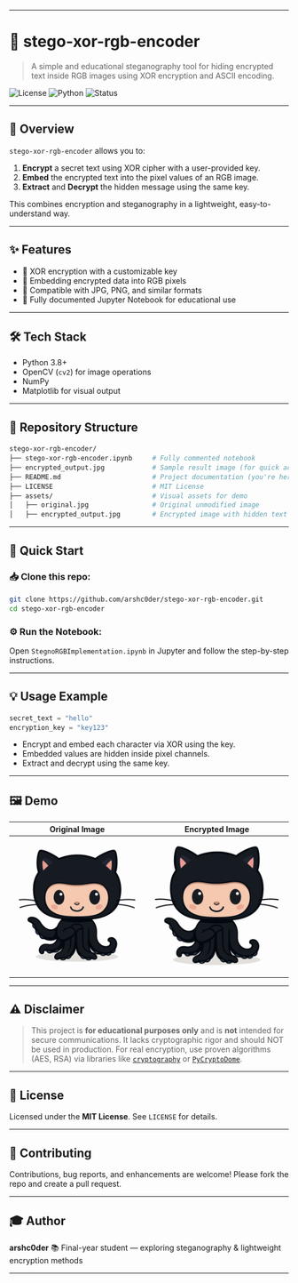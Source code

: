 
---

# 🔐 stego-xor-rgb-encoder

> A simple and educational steganography tool for hiding encrypted text inside RGB images using XOR encryption and ASCII encoding.

![License](https://img.shields.io/badge/license-MIT-green.svg) ![Python](https://img.shields.io/badge/python-3.8%2B-blue.svg) ![Status](https://img.shields.io/badge/status-educational-lightgrey.svg)

---

## 📌 Overview

`stego-xor-rgb-encoder` allows you to:

1. **Encrypt** a secret text using XOR cipher with a user-provided key.
2. **Embed** the encrypted text into the pixel values of an RGB image.
3. **Extract** and **Decrypt** the hidden message using the same key.

This combines encryption and steganography in a lightweight, easy-to-understand way.

---

## ✨ Features

- 🔐 XOR encryption with a customizable key  
- 🎨 Embedding encrypted data into RGB pixels  
- 🧩 Compatible with JPG, PNG, and similar formats  
- 📘 Fully documented Jupyter Notebook for educational use

---

## 🛠 Tech Stack

- Python 3.8+  
- OpenCV (`cv2`) for image operations  
- NumPy  
- Matplotlib for visual output

---

## 📂 Repository Structure

```bash
stego-xor-rgb-encoder/
├── stego-xor-rgb-encoder.ipynb     # Fully commented notebook
├── encrypted_output.jpg            # Sample result image (for quick access)
├── README.md                       # Project documentation (you're here)
├── LICENSE                         # MIT License
├── assets/                         # Visual assets for demo
│   ├── original.jpg                # Original unmodified image
│   ├── encrypted_output.jpg        # Encrypted image with hidden text
````

---

## 🚀 Quick Start

### 📥 Clone this repo:

```bash
git clone https://github.com/arshc0der/stego-xor-rgb-encoder.git
cd stego-xor-rgb-encoder
```

### ⚙️ Run the Notebook:

Open `StegnoRGBImplementation.ipynb` in Jupyter and follow the step-by-step instructions.

---

## 💡 Usage Example

```python
secret_text = "hello"
encryption_key = "key123"
```

* Encrypt and embed each character via XOR using the key.
* Embedded values are hidden inside pixel channels.
* Extract and decrypt using the same key.

---

## 🖼️ Demo

| Original Image | Encrypted Image |
|----------------|-----------------|
| ![Original](assets/original.png) | ![Encrypted](assets/encrypted_output.png) |

---

## ⚠️ Disclaimer

> This project is **for educational purposes only** and is **not** intended for secure communications.
> It lacks cryptographic rigor and should NOT be used in production.
> For real encryption, use proven algorithms (AES, RSA) via libraries like [`cryptography`](https://cryptography.io/) or [`PyCryptoDome`](https://www.pycryptodome.org/).

---

## 📜 License

Licensed under the **MIT License**. See `LICENSE` for details.

---

## 🙌 Contributing

Contributions, bug reports, and enhancements are welcome! Please fork the repo and create a pull request.

---

## 🎓 Author

**arshc0der**
📚 Final-year student — exploring steganography & lightweight encryption methods

---
